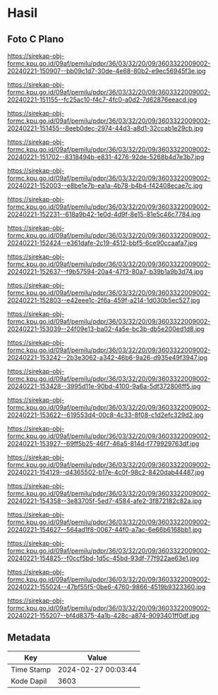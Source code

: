# Hasil

## Foto C Plano

https://sirekap-obj-formc.kpu.go.id/09af/pemilu/pdpr/36/03/32/20/09/3603322009002-20240221-150907--bb09c1d7-30de-4e68-80b2-e9ec56945f3e.jpg

https://sirekap-obj-formc.kpu.go.id/09af/pemilu/pdpr/36/03/32/20/09/3603322009002-20240221-151155--fc25ac10-f4c7-4fc0-a0d2-7d62876eeacd.jpg

https://sirekap-obj-formc.kpu.go.id/09af/pemilu/pdpr/36/03/32/20/09/3603322009002-20240221-151455--8eeb0dec-2974-44d3-a8d1-32ccab1e29cb.jpg

https://sirekap-obj-formc.kpu.go.id/09af/pemilu/pdpr/36/03/32/20/09/3603322009002-20240221-151702--8318494b-e831-4276-92de-5268b4d7e3b7.jpg

https://sirekap-obj-formc.kpu.go.id/09af/pemilu/pdpr/36/03/32/20/09/3603322009002-20240221-152003--e8be1e7b-ea1a-4b78-b4b4-f42408ecae7c.jpg

https://sirekap-obj-formc.kpu.go.id/09af/pemilu/pdpr/36/03/32/20/09/3603322009002-20240221-152231--618a9b42-1e0d-4d9f-8e15-81e5c46c7784.jpg

https://sirekap-obj-formc.kpu.go.id/09af/pemilu/pdpr/36/03/32/20/09/3603322009002-20240221-152424--e361dafe-2c19-4512-bbf5-6ce90ccaafa7.jpg

https://sirekap-obj-formc.kpu.go.id/09af/pemilu/pdpr/36/03/32/20/09/3603322009002-20240221-152637--f9b57594-20a4-47f3-80a7-b39b1a9b3d74.jpg

https://sirekap-obj-formc.kpu.go.id/09af/pemilu/pdpr/36/03/32/20/09/3603322009002-20240221-152803--e42eee1c-2f6a-459f-a214-1d030b5ec527.jpg

https://sirekap-obj-formc.kpu.go.id/09af/pemilu/pdpr/36/03/32/20/09/3603322009002-20240221-153039--24f09e13-ba02-4a5e-bc3b-db5e200ed1d8.jpg

https://sirekap-obj-formc.kpu.go.id/09af/pemilu/pdpr/36/03/32/20/09/3603322009002-20240221-153242--2b3e3062-a342-46b6-9a26-d935e49f3947.jpg

https://sirekap-obj-formc.kpu.go.id/09af/pemilu/pdpr/36/03/32/20/09/3603322009002-20240221-153428--3995d11e-90bd-4100-9a6a-5df372806ff5.jpg

https://sirekap-obj-formc.kpu.go.id/09af/pemilu/pdpr/36/03/32/20/09/3603322009002-20240221-153622--619553d4-00c8-4c33-8f08-c1d2efc329d2.jpg

https://sirekap-obj-formc.kpu.go.id/09af/pemilu/pdpr/36/03/32/20/09/3603322009002-20240221-153927--69ff5b25-46f7-46a5-814d-f779929763df.jpg

https://sirekap-obj-formc.kpu.go.id/09af/pemilu/pdpr/36/03/32/20/09/3603322009002-20240221-154129--d4365502-b17e-4c0f-98c2-8420dab44487.jpg

https://sirekap-obj-formc.kpu.go.id/09af/pemilu/pdpr/36/03/32/20/09/3603322009002-20240221-154358--3e83705f-5ed7-4584-afe2-3f872182c82a.jpg

https://sirekap-obj-formc.kpu.go.id/09af/pemilu/pdpr/36/03/32/20/09/3603322009002-20240221-154627--564ad1f8-0067-44f0-a7ac-6e66b6168bb1.jpg

https://sirekap-obj-formc.kpu.go.id/09af/pemilu/pdpr/36/03/32/20/09/3603322009002-20240221-154825--f0ccf5bd-1d5c-45bd-93df-77f922ae63e1.jpg

https://sirekap-obj-formc.kpu.go.id/09af/pemilu/pdpr/36/03/32/20/09/3603322009002-20240221-155024--47bf55f5-0be6-4760-9866-4519b9323360.jpg

https://sirekap-obj-formc.kpu.go.id/09af/pemilu/pdpr/36/03/32/20/09/3603322009002-20240221-155207--bf4d8375-4a1b-428c-a874-9093401ff0df.jpg


## Metadata

| Key        | Value               |
| ---------- | ------------------- |
| Time Stamp | 2024-02-27 00:03:44 |
| Kode Dapil | 3603                |



